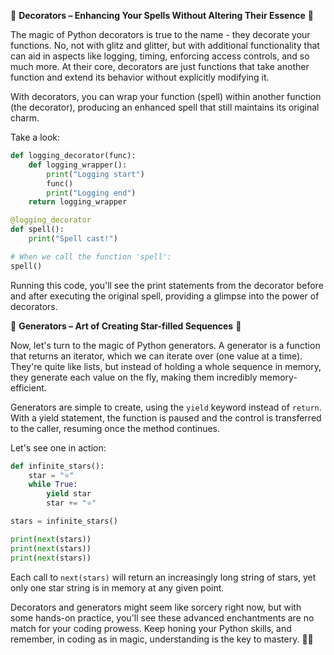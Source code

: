 🌌 **Decorators – Enhancing Your Spells Without Altering Their Essence** 🌌

The magic of Python decorators is true to the name - they decorate your functions. No, not with glitz and glitter, but with additional functionality that can aid in aspects like logging, timing, enforcing access controls, and so much more. At their core, decorators are just functions that take another function and extend its behavior without explicitly modifying it.

With decorators, you can wrap your function (spell) within another function (the decorator), producing an enhanced spell that still maintains its original charm.

Take a look:

```python
def logging_decorator(func):
    def logging_wrapper():
        print("Logging start")
        func()
        print("Logging end")
    return logging_wrapper

@logging_decorator
def spell():
    print("Spell cast!")

# When we call the function 'spell':
spell()
```

Running this code, you'll see the print statements from the decorator before and after executing the original spell, providing a glimpse into the power of decorators.

🌠 **Generators – Art of Creating Star-filled Sequences** 🌠

Now, let's turn to the magic of Python generators. A generator is a function that returns an iterator, which we can iterate over (one value at a time). They're quite like lists, but instead of holding a whole sequence in memory, they generate each value on the fly, making them incredibly memory-efficient.

Generators are simple to create, using the `yield` keyword instead of `return`. With a yield statement, the function is paused and the control is transferred to the caller, resuming once the method continues.

Let's see one in action:

```python
def infinite_stars():
    star = "⭐"
    while True:
        yield star
        star += "⭐"

stars = infinite_stars()

print(next(stars))
print(next(stars))
print(next(stars))
```

Each call to `next(stars)` will return an increasingly long string of stars, yet only one star string is in memory at any given point.

Decorators and generators might seem like sorcery right now, but with some hands-on practice, you'll see these advanced enchantments are no match for your coding prowess. Keep honing your Python skills, and remember, in coding as in magic, understanding is the key to mastery. 🔐✨